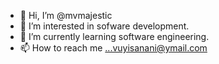 - 👋 Hi, I’m @mvmajestic
- 👀 I’m interested in sofware development.
- 🌱 I’m currently learning software engineering.
- 📫 How to reach me ...vuyisanani@ymail.com

<!---
mvmajestic/mvmajestic is a ✨ special ✨ repository because its `README.md` (this file) appears on your GitHub profile.
You can click the Preview link to take a look at your changes.
--->
